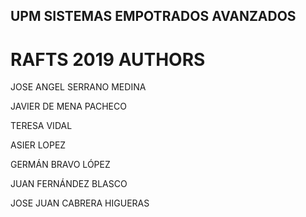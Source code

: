 ## UPM SISTEMAS EMPOTRADOS AVANZADOS
# RAFTS 2019 AUTHORS
JOSE ANGEL SERRANO MEDINA

JAVIER DE MENA PACHECO

TERESA VIDAL

ASIER LOPEZ

GERMÁN BRAVO LÓPEZ

JUAN FERNÁNDEZ BLASCO

JOSE JUAN CABRERA HIGUERAS
